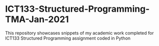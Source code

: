 # ICT133-Structured-Programming-TMA-Jan-2021
This repository showcases snippets of my academic work completed for ICT133 Structured Programming assignment coded in Python
